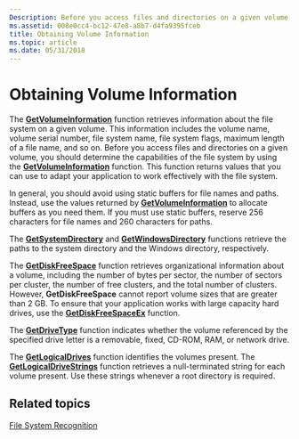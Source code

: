```yaml
---
Description: Before you access files and directories on a given volume, you should determine the capabilities of the file system by using the GetVolumeInformation function.
ms.assetid: 008e0cc4-bc12-47e8-a8b7-d4fa9395fceb
title: Obtaining Volume Information
ms.topic: article
ms.date: 05/31/2018
---
```


# Obtaining Volume Information

The [**GetVolumeInformation**](/windows/desktop/api/FileAPI/nf-fileapi-getvolumeinformationa) function retrieves information about the file system on a given volume. This information includes the volume name, volume serial number, file system name, file system flags, maximum length of a file name, and so on. Before you access files and directories on a given volume, you should determine the capabilities of the file system by using the [**GetVolumeInformation**](/windows/desktop/api/FileAPI/nf-fileapi-getvolumeinformationa) function. This function returns values that you can use to adapt your application to work effectively with the file system.

In general, you should avoid using static buffers for file names and paths. Instead, use the values returned by [**GetVolumeInformation**](/windows/desktop/api/FileAPI/nf-fileapi-getvolumeinformationa) to allocate buffers as you need them. If you must use static buffers, reserve 256 characters for file names and 260 characters for paths.

The [**GetSystemDirectory**](https://docs.microsoft.com/windows/desktop/api/sysinfoapi/nf-sysinfoapi-getsystemdirectorya) and [**GetWindowsDirectory**](https://docs.microsoft.com/windows/desktop/api/sysinfoapi/nf-sysinfoapi-getwindowsdirectorya) functions retrieve the paths to the system directory and the Windows directory, respectively.

The [**GetDiskFreeSpace**](/windows/desktop/api/FileAPI/nf-fileapi-getdiskfreespacea) function retrieves organizational information about a volume, including the number of bytes per sector, the number of sectors per cluster, the number of free clusters, and the total number of clusters. However, **GetDiskFreeSpace** cannot report volume sizes that are greater than 2 GB. To ensure that your application works with large capacity hard drives, use the [**GetDiskFreeSpaceEx**](/windows/desktop/api/FileAPI/nf-fileapi-getdiskfreespaceexa) function.

The [**GetDriveType**](/windows/desktop/api/FileAPI/nf-fileapi-getdrivetypea) function indicates whether the volume referenced by the specified drive letter is a removable, fixed, CD-ROM, RAM, or network drive.

The [**GetLogicalDrives**](/windows/desktop/api/FileAPI/nf-fileapi-getlogicaldrives) function identifies the volumes present. The [**GetLogicalDriveStrings**](/windows/desktop/api/FileAPI/nf-fileapi-getlogicaldrivestringsw) function retrieves a null-terminated string for each volume present. Use these strings whenever a root directory is required.

## Related topics

<dl> <dt>

[File System Recognition](file-system-recognition.md)
</dt> </dl>

 

 



